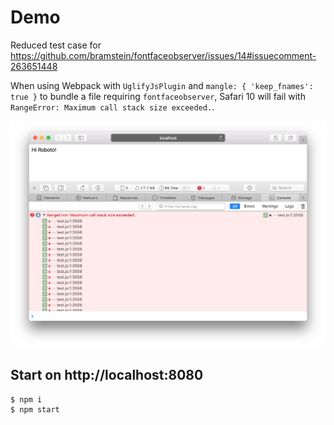 # Demo

Reduced test case for https://github.com/bramstein/fontfaceobserver/issues/14#issuecomment-263651448

When using Webpack with `UglifyJsPlugin` and `mangle: { 'keep_fnames': true }` to bundle a file requiring `fontfaceobserver`, Safari 10 will fail with `RangeError: Maximum call stack size exceeded.`.

![](screenshot.png)

## Start on http://localhost:8080

```
$ npm i
$ npm start
```
